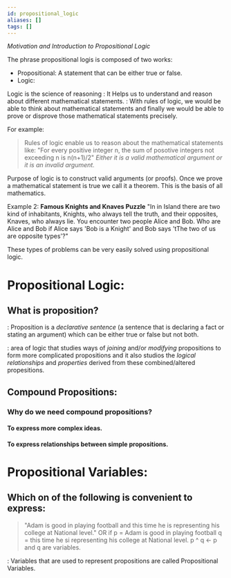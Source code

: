 ```yaml
---
id: propositional_logic
aliases: []
tags: []
---
```


_Motivation and Introduction to Propositional Logic_

The phrase propositional logis is composed of two works:

- Propositional: A statement that can be either true or false.
- Logic:

Logic is the science of reasoning
: It Helps us to understand and reason about different mathematical statements.
: With rules of logic, we would be able to think about mathematical statements and finally we would be able to prove or disprove those mathematical statements precisely.

For example:
> Rules of logic enable us to reason about the mathematical statements like:
> "For every positive integer n, the sum of posotive integers not exceeding n is n(n+1)/2"
> _Either it is a valid mathematical argument or it is an invalid argument._

Purpose of logic is to construct valid arguments (or proofs).
Once we prove a mathematical statement is true we call it a theorem.
This is the basis of all mathematics.

Example 2:
**Famous Knights and Knaves Puzzle**
"In in Island there are two kind of inhabitants, Knights, who always tell the truth, and their opposites, Knaves, who always lie. You encounter two people Alice and Bob. Who are Alice and Bob if Alice says 'Bob is a Knight' and Bob says 'tThe two of us are opposite types'?"

These types of problems can be very easily solved using propositional logic.

# Propositional Logic:
## What is proposition?
   : Proposition is a _declarative sentence_ (a sentence that is declaring a fact or stating an argument) which can be either true or false but not both.


   : area of logic that studies ways of _joining_ and/or _modifying_ propositions to form more complicated propositions and it also studios the _logical relationships_ and _properties_ derived from these combined/altered propesitions.

   ## Compound Propositions:
### Why do we need compound propositions?
#### To express more complex ideas.
#### To express relationships between simple propositions.

   # Propositional Variables:
## Which on of the following is convenient to express:
   > "Adam is good in playing football and this time he is representing his college at National level."
OR
   > if p = Adam is good in playing football
   > q = this time he si representing his college at National level.
   > p ^ q <- p and q are variables.

   : Variables that are used to represent propositions are called Propositional Variables.
